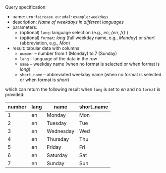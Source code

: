 Query specification:

- name: `urn:fairease.eu:udal:example:weekdays`
- description: *Name of weekdays in different languages*
- parameters:
    * (optional) `lang`: language selection (e.g., *en*, *{en, fr}* )
    * (optional) `format`: *long* (full weekday name, e.g., *Monday*) or *short*
      (abbreviation, e.g., *Mon*)
- result: tabular data with columns
    * `number` &ndash; number from 1 (Monday) to 7 (Sunday)
    * `lang` &ndash; language of the data in the row
    * `name` &ndash; weekday name (when no format is selected or when format is *long*)
    * `short_name` &ndash; abbreviated weekday name (when no format is selected or when format is *short*)

which can return the following result when `lang` is set to *en* and no `format`
is provided:

| number | lang | name      | short_name |
|--------|------|-----------|------------|
| 1      | en   | Monday    | Mon        |
| 2      | en   | Tuesday   | Tue        |
| 3      | en   | Wednesday | Wed        |
| 4      | en   | Thursday  | Thu        |
| 5      | en   | Friday    | Fri        |
| 6      | en   | Saturday  | Sat        |
| 7      | en   | Sunday    | Sun        |
